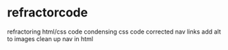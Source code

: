 # refractorcode
refractoring html/css code
 condensing css code
 corrected nav links
 add alt to images
 clean up nav in html
